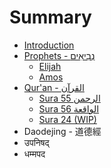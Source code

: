 # Summary

* [Introduction](README.md)
* [Prophets - נְבִיאִים‎](prophets/README.md)
  * [Elijah](prophets/elijah.md)
  * [Amos](prophets/amos.md)
* [Qur'an - القرآن‎‎](quran/README.md)
  * [Sura 55 الرحمن](quran/sura-55-ar-rahman.md)
  * [Sura 56 الواقعة](quran/sura-56.md)
  * [Sura 24 \(WIP\)](quran/sura-24.md)
* Daodejing - 道德經
* उपनिषद्
* धम्मपद

